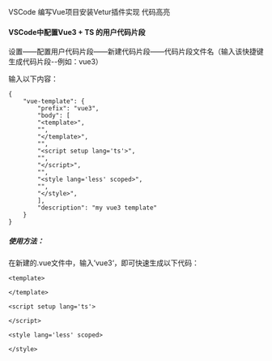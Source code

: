 VSCode 编写Vue项目安装Vetur插件实现   代码高亮

#### VSCode中配置Vue3 +  TS 的用户代码片段

设置——配置用户代码片段——新建代码片段——代码片段文件名（输入该快捷键生成代码片段--例如：vue3）

输入以下内容：

```
{
	"vue-template": {
		"prefix": "vue3",
		"body": [
		"<template>",
		"",
		"</template>",
		"",
		"<script setup lang='ts'>",
		"",
		"</script>",
		"",
		"<style lang='less' scoped>",
		"",
		"</style>",
		],
		"description": "my vue3 template"
	}
}
```

##### 使用方法：

在新建的.vue文件中，输入’vue3‘，即可快速生成以下代码：

```
<template>

</template>

<script setup lang='ts'>

</script>

<style lang='less' scoped>

</style>
```




